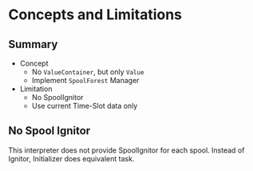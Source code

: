 Concepts and Limitations
====

## Summary

* Concept
  * No `ValueContainer`, but only `Value`
  * Implement `SpoolForest` Manager
* Limitation
  * No SpoolIgnitor
  * Use current Time-Slot data only

## No Spool Ignitor

This interpreter does not provide SpoolIgnitor for each spool.
Instead of Ignitor, Initializer does equivalent task.
